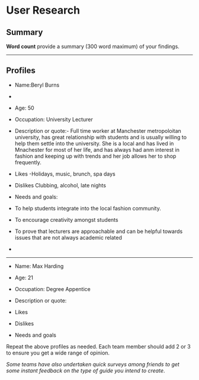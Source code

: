 # User Research

## Summary

**Word count** provide a summary (300 word maximum) of your findings.

---

## Profiles

- Name:Beryl Burns
- 
- Age: 50

- Occupation: University Lecturer


- Description or quote:-  Full time worker at Manchester metropoloitan university, has great relationship with students and is usually willing to help them settle into the university. She is a local and has lived in Mnachester for most of her life, and has always had anm interest in fashion and keeping up with trends and her job allows her to shop frequently. 


- Likes
-Holidays, music, brunch, spa days

- Dislikes
Clubbing, alcohol, late nights 

- Needs and goals:
- To help students integrate into the local fashion community.
- To encourage creativity amongst students
- To prove that lecturers are approachable and can be helpful towards issues that are not always academic related

-
---

- Name: Max Harding

- Age: 21

- Occupation: Degree Appentice

- Description or quote:

- Likes

- Dislikes

- Needs and goals

<!--This can be deleted prior to submission -->

Repeat the above profiles as needed. Each team member should add 2 or 3 to ensure you get a wide range of opinion.

_Some teams have also undertaken quick surveys among friends to get some instant feedback on the type of guide you intend to create_.
